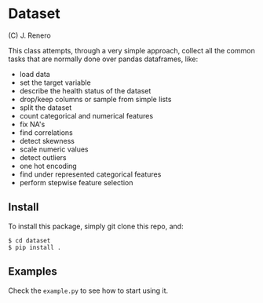# Dataset
(C) J. Renero

This class attempts, through a very simple approach, collect all the common 
tasks that are normally done over pandas dataframes, like:

- load data
- set the target variable
- describe the health status of the dataset
- drop/keep columns or sample from simple lists
- split the dataset
- count categorical and numerical features
- fix NA's
- find correlations
- detect skewness
- scale numeric values
- detect outliers
- one hot encoding
- find under represented categorical features
- perform stepwise feature selection

## Install

To install this package, simply git clone this repo, and:

    $ cd dataset
    $ pip install .
    
## Examples

Check the `example.py` to see how to start using it.